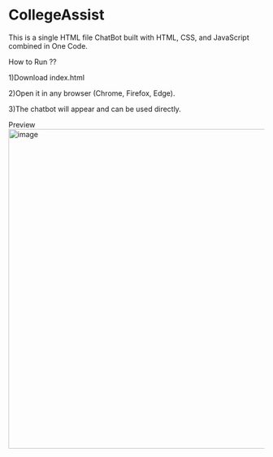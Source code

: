 # CollegeAssist

This is a single HTML file ChatBot built with HTML, CSS, and JavaScript combined in One Code.

How to Run ??

1)Download index.html

2)Open it in any browser (Chrome, Firefox, Edge).

3)The chatbot will appear and can be used directly.


Preview
<img width="709" height="630" alt="image" src="https://github.com/user-attachments/assets/72b80ec7-21a5-436c-a2bc-332a64c89604" />
